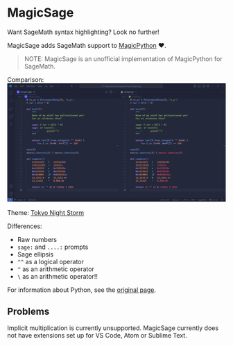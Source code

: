 # MagicSage

Want SageMath syntax highlighting? Look no further!

MagicSage adds SageMath support to [MagicPython](https://github.com/MagicStack/MagicPython) ❤️.

> NOTE: MagicSage is an unofficial implementation of MagicPython for SageMath.

Comparison:
![MagicSage (left) vs MagicPython (right) syntax highlighting on a SageMath script.](./screenshot.png)

Theme: [Tokyo Night Storm](https://github.com/enkia/tokyo-night-vscode-theme)

Differences:
- Raw numbers
- `sage:` and `....:` prompts
- Sage ellipsis
- `^^` as a logical operator
- `^` as an arithmetic operator
- `\` as an arithmetic operator!!

For information about Python, see the [original page](https://github.com/MagicStack/MagicPython).

## Problems

Implicit multiplication is currently unsupported.
MagicSage currently does not have extensions set up for VS Code, Atom or Sublime Text.
